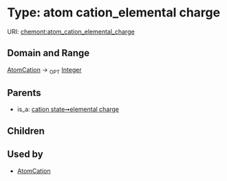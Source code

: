 
# Type: atom cation_elemental charge




URI: [chemont:atom_cation_elemental_charge](http://w3id.org/chemontatom_cation_elemental_charge)


## Domain and Range

[AtomCation](AtomCation.md) ->  <sub>OPT</sub> [Integer](types/Integer.md)

## Parents

 *  is_a: [cation state➞elemental charge](cation_state_elemental_charge.md)

## Children


## Used by

 * [AtomCation](AtomCation.md)
